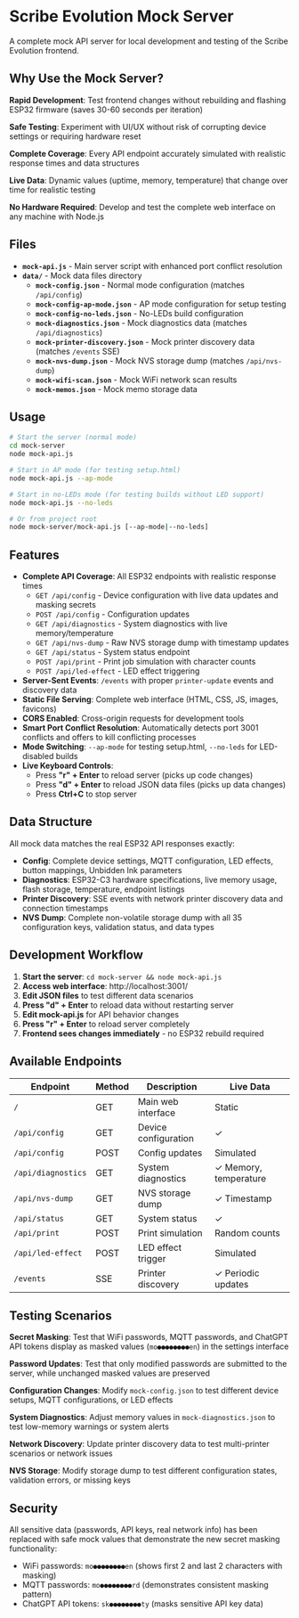 # Scribe Evolution Mock Server

A complete mock API server for local development and testing of the Scribe Evolution frontend.

## Why Use the Mock Server?

**Rapid Development**: Test frontend changes without rebuilding and flashing ESP32 firmware (saves 30-60 seconds per iteration)

**Safe Testing**: Experiment with UI/UX without risk of corrupting device settings or requiring hardware reset

**Complete Coverage**: Every API endpoint accurately simulated with realistic response times and data structures

**Live Data**: Dynamic values (uptime, memory, temperature) that change over time for realistic testing

**No Hardware Required**: Develop and test the complete web interface on any machine with Node.js

## Files

- **`mock-api.js`** - Main server script with enhanced port conflict resolution
- **`data/`** - Mock data files directory
  - **`mock-config.json`** - Normal mode configuration (matches `/api/config`)
  - **`mock-config-ap-mode.json`** - AP mode configuration for setup testing
  - **`mock-config-no-leds.json`** - No-LEDs build configuration
  - **`mock-diagnostics.json`** - Mock diagnostics data (matches `/api/diagnostics`)
  - **`mock-printer-discovery.json`** - Mock printer discovery data (matches `/events` SSE)
  - **`mock-nvs-dump.json`** - Mock NVS storage dump (matches `/api/nvs-dump`)
  - **`mock-wifi-scan.json`** - Mock WiFi network scan results
  - **`mock-memos.json`** - Mock memo storage data

## Usage

```bash
# Start the server (normal mode)
cd mock-server
node mock-api.js

# Start in AP mode (for testing setup.html)
node mock-api.js --ap-mode

# Start in no-LEDs mode (for testing builds without LED support)
node mock-api.js --no-leds

# Or from project root
node mock-server/mock-api.js [--ap-mode|--no-leds]
```

## Features

- **Complete API Coverage**: All ESP32 endpoints with realistic response times
  - `GET /api/config` - Device configuration with live data updates and masking secrets
  - `POST /api/config` - Configuration updates
  - `GET /api/diagnostics` - System diagnostics with live memory/temperature
  - `GET /api/nvs-dump` - Raw NVS storage dump with timestamp updates
  - `GET /api/status` - System status endpoint
  - `POST /api/print` - Print job simulation with character counts
  - `POST /api/led-effect` - LED effect triggering
- **Server-Sent Events**: `/events` with proper `printer-update` events and discovery data
- **Static File Serving**: Complete web interface (HTML, CSS, JS, images, favicons)
- **CORS Enabled**: Cross-origin requests for development tools
- **Smart Port Conflict Resolution**: Automatically detects port 3001 conflicts and offers to kill conflicting processes
- **Mode Switching**: `--ap-mode` for testing setup.html, `--no-leds` for LED-disabled builds
- **Live Keyboard Controls**:
  - Press **"r" + Enter** to reload server (picks up code changes)
  - Press **"d" + Enter** to reload JSON data files (picks up data changes)
  - Press **Ctrl+C** to stop server

## Data Structure

All mock data matches the real ESP32 API responses exactly:

- **Config**: Complete device settings, MQTT configuration, LED effects, button mappings, Unbidden Ink parameters
- **Diagnostics**: ESP32-C3 hardware specifications, live memory usage, flash storage, temperature, endpoint listings
- **Printer Discovery**: SSE events with network printer discovery data and connection timestamps
- **NVS Dump**: Complete non-volatile storage dump with all 35 configuration keys, validation status, and data types

## Development Workflow

1. **Start the server**: `cd mock-server && node mock-api.js`
2. **Access web interface**: http://localhost:3001/
3. **Edit JSON files** to test different data scenarios
4. **Press "d" + Enter** to reload data without restarting server
5. **Edit mock-api.js** for API behavior changes
6. **Press "r" + Enter** to reload server completely
7. **Frontend sees changes immediately** - no ESP32 rebuild required

## Available Endpoints

| Endpoint           | Method | Description          | Live Data             |
| ------------------ | ------ | -------------------- | --------------------- |
| `/`                | GET    | Main web interface   | Static                |
| `/api/config`      | GET    | Device configuration | ✓                     |
| `/api/config`      | POST   | Config updates       | Simulated             |
| `/api/diagnostics` | GET    | System diagnostics   | ✓ Memory, temperature |
| `/api/nvs-dump`    | GET    | NVS storage dump     | ✓ Timestamp           |
| `/api/status`      | GET    | System status        | ✓                     |
| `/api/print`       | POST   | Print simulation     | Random counts         |
| `/api/led-effect`  | POST   | LED effect trigger   | Simulated             |
| `/events`          | SSE    | Printer discovery    | ✓ Periodic updates    |

## Testing Scenarios

**Secret Masking**: Test that WiFi passwords, MQTT passwords, and ChatGPT API tokens display as masked values (`mo●●●●●●●●en`) in the settings interface

**Password Updates**: Test that only modified passwords are submitted to the server, while unchanged masked values are preserved

**Configuration Changes**: Modify `mock-config.json` to test different device setups, MQTT configurations, or LED effects

**System Diagnostics**: Adjust memory values in `mock-diagnostics.json` to test low-memory warnings or system alerts

**Network Discovery**: Update printer discovery data to test multi-printer scenarios or network issues

**NVS Storage**: Modify storage dump to test different configuration states, validation errors, or missing keys

## Security

All sensitive data (passwords, API keys, real network info) has been replaced with safe mock values that demonstrate the new secret masking functionality:

- WiFi passwords: `mo●●●●●●●●en` (shows first 2 and last 2 characters with masking)
- MQTT passwords: `mo●●●●●●●●rd` (demonstrates consistent masking pattern)
- ChatGPT API tokens: `sk●●●●●●●●ty` (masks sensitive API key data)
